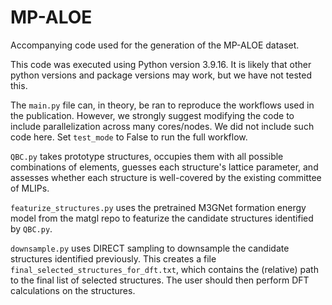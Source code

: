 # MP-ALOE
Accompanying code used for the generation of the MP-ALOE dataset.

This code was executed using Python version 3.9.16. It is likely that other python versions and package versions may work, but we have not tested this.

The `main.py` file can, in theory, be ran to reproduce the workflows used in the publication. However, we strongly suggest modifying the code to include parallelization across many cores/nodes. We did not include such code here. Set `test_mode` to False to run the full workflow.

`QBC.py` takes prototype structures, occupies them with all possible combinations of elements, guesses each structure's lattice parameter, and assesses whether each structure is well-covered by the existing committee of MLIPs. 

`featurize_structures.py` uses the pretrained M3GNet formation energy model from the matgl repo to featurize the candidate structures identified by `QBC.py`.

`downsample.py` uses DIRECT sampling to downsample the candidate structures identified previously. This creates a file `final_selected_structures_for_dft.txt`, which contains the (relative) path to the final list of selected structures. The user should then perform DFT calculations on the structures.

